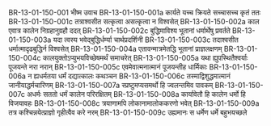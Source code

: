 BR-13-01-150-001	भीष्म उवाच
BR-13-01-150-001a	कार्यते यच्च क्रियते सच्चासच्च कृतं ततः
BR-13-01-150-001c	तत्राश्वसीत सत्कृत्वा असत्कृत्वा न विश्वसेत्
BR-13-01-150-002a	काल एवात्र कालेन निग्रहानुग्रहौ ददत्
BR-13-01-150-002c	बुद्धिमाविश्य भूतानां धर्मार्थेषु प्रवर्तते
BR-13-01-150-003a	यदा त्वस्य भवेद्बुद्धिर्धर्म्या चार्थप्रदर्शिनी
BR-13-01-150-003c	तदाश्वसीत धर्मात्मादृढबुद्धिर्न विश्वसेत्
BR-13-01-150-004a	एतावन्मात्रमेतद्धि भूतानां प्राज्ञलक्षणम्
BR-13-01-150-004c	कालयुक्तोऽप्युभयविच्छेषमर्थं समाचरेत्
BR-13-01-150-005a	यथा ह्युपस्थितैश्वर्याः पूजयन्ते नरा नरान्
BR-13-01-150-005c	एवमेवात्मनात्मानं पूजयन्तीह धार्मिकाः
BR-13-01-150-006a	न ह्यधर्मतया धर्मं दद्यात्कालः कथञ्चन
BR-13-01-150-006c	तस्माद्विशुद्धमात्मानं जानीयाद्धर्मचारिणम्
BR-13-01-150-007a	स्प्रष्टुमप्यसमर्थो हि ज्वलन्तमिव पावकम्
BR-13-01-150-007c	अधर्मः सततो धर्मं कालेन परिरक्षितम्
BR-13-01-150-008a	कार्यावेतौ हि कालेन धर्मो हि विजयावहः
BR-13-01-150-008c	त्रयाणामपि लोकानामालोककरणो भवेत्
BR-13-01-150-009a	तत्र कश्चिन्नयेत्प्राज्ञो गृहीत्वैव करे नरम्
BR-13-01-150-009c	उह्यमानः स धर्मेण धर्मे बहुभयच्छले
